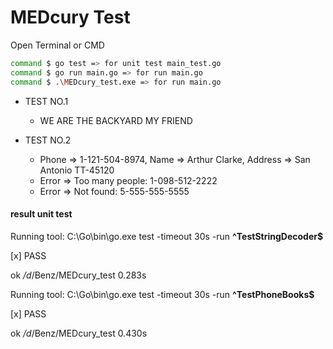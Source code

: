 # MEDcury Test

Open Terminal or CMD
```bash
command $ go test => for unit test main_test.go
command $ go run main.go => for run main.go
command $ .\MEDcury_test.exe => for run main.go
```
* TEST NO.1
    * WE ARE THE BACKYARD MY FRIEND

* TEST NO.2
    * Phone => 1-121-504-8974, Name => Arthur Clarke, Address => San Antonio TT-45120
    * Error => Too many people: 1-098-512-2222
    * Error => Not found: 5-555-555-5555

#### result unit test

Running tool: C:\Go\bin\go.exe test -timeout 30s -run **^TestStringDecoder$**

[x] PASS

ok  	_/d_/Benz/MEDcury_test	0.283s

Running tool: C:\Go\bin\go.exe test -timeout 30s -run **^TestPhoneBooks$**

[x] PASS

ok  	_/d_/Benz/MEDcury_test	0.430s
